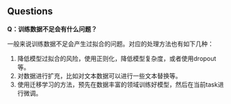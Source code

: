 ## Questions

**Q：训练数据不足会有什么问题？**

一般来说训练数据不足会产生过拟合的问题。对应的处理方法也有如下几种：
1. 降低模型过拟合的风险，使用正则化，降低模型复杂度，或者使用dropout等。
2. 对数据进行扩充，比如对文本数据可以进行一些文本替换等。
3. 使用迁移学习的方法，预先在数据丰富的领域训练好模型，然后在当前task进行微调。
